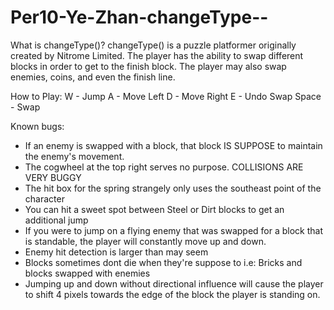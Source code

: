 Per10-Ye-Zhan-changeType--
==========================

What is changeType()?
changeType() is a puzzle platformer originally created by Nitrome Limited.
The player has the ability to swap different blocks in order to get to the finish block.
The player may also swap enemies, coins, and even the finish line.

How to Play:
W - Jump
A - Move Left
D - Move Right
E - Undo Swap
Space - Swap

Known bugs:

* If an enemy is swapped with a block, that block IS SUPPOSE to maintain the enemy's movement.
* The cogwheel at the top right serves no purpose.
COLLISIONS ARE VERY BUGGY
* The hit box for the spring strangely only uses the southeast point of the character
* You can hit a sweet spot between Steel or Dirt blocks to get an additional jump
* If you were to jump on a flying enemy that was swapped for a block that is standable, the player will constantly move up and down.
* Enemy hit detection is larger than may seem
* Blocks sometimes dont die when they're suppose to i.e: Bricks and blocks swapped with enemies
* Jumping up and down without directional influence will cause the player to shift 4 pixels towards the edge of the block the player is standing on.



